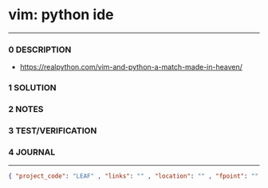 # vim: python ide
--------------------------------
### 0 DESCRIPTION
-  https://realpython.com/vim-and-python-a-match-made-in-heaven/

### 1 SOLUTION


### 2 NOTES


### 3 TEST/VERIFICATION


### 4 JOURNAL



--------------------------------
```json
{ "project_code": "LEAF" , "links": "" , "location": "" , "fpoint": "" }
```
